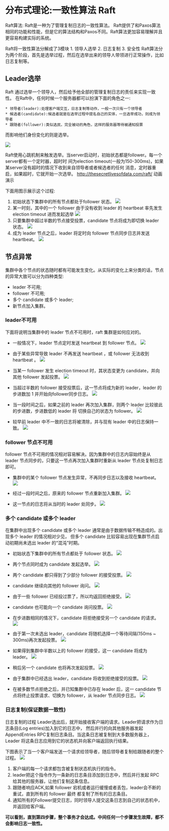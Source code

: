 # 分布式理论:一致性算法 Raft 

Raft算法: Raft是一种为了管理复制日志的一致性算法。 Raft提供了和Paxos算法相同的功能和性能，但是它的算法结构和Paxos不同。Raft算法更加容易理解并且更容易构建实际的系统。

Raft将一致性算法分解成了3模块 
	1. 领导人选举 
	2. 日志复制 
	3. 安全性 
Raft算法分为两个阶段，首先是选举过程，然后在选举出来的领导人带领进行正常操作，比如日志复制等。 

## Leader选举 
Raft 通过选举一个领导人，然后给予他全部的管理复制日志的责任来实现一致性。 在Raft中，任何时候一个服务器都可以扮演下面的角色之一: 

	* 领导者(leader):处理客户端交互，日志复制等动作，一般一次只有一个领导者 
	* 候选者(candidate):候选者就是在选举过程中提名自己的实体，一旦选举成功，则成为领导者 
	* 跟随者(follower):类似选民，完全被动的角色，这样的服务器等待被通知投票 

而影响他们身份变化的则是选举。 

![](%E5%88%86%E5%B8%83%E5%BC%8F%E7%90%86%E8%AE%BA%E4%B8%80%E8%87%B4%E6%80%A7%E7%AE%97%E6%B3%95%20Raft/page37image55278416.png) 

Raft使用心跳机制来触发选举。当server启动时，初始状态都是follower。每一个server都有一个定时器，超时时 间为election timeout(一般为150-300ms)，如果某server没有超时的情况下收到来自领导者或者候选者的任何 消息，定时器重启，如果超时，它就开始一次选举。 
http://thesecretlivesofdata.com/raft/ 动画演示 

下面用图示展示这个过程: 

1. 初始状态下集群中的所有节点都处于follower 状态。 
![](%E5%88%86%E5%B8%83%E5%BC%8F%E7%90%86%E8%AE%BA%E4%B8%80%E8%87%B4%E6%80%A7%E7%AE%97%E6%B3%95%20Raft/page37image55263856.png) 
2. 某一时刻，其中的一个 follower 由于没有收到 leader 的 heartbeat 率先发生 election timeout 进而发起选举 
![](%E5%88%86%E5%B8%83%E5%BC%8F%E7%90%86%E8%AE%BA%E4%B8%80%E8%87%B4%E6%80%A7%E7%AE%97%E6%B3%95%20Raft/page37image55277792.png) 
3. 只要集群中超过半数的节点接受投票，candidate 节点将成为即切换 leader 状态。 
![](%E5%88%86%E5%B8%83%E5%BC%8F%E7%90%86%E8%AE%BA%E4%B8%80%E8%87%B4%E6%80%A7%E7%AE%97%E6%B3%95%20Raft/page38image55265728.png) 
4. 成为 leader 节点之后，leader 将定时向 follower 节点同步日志并发送 heartbeat。 
![](%E5%88%86%E5%B8%83%E5%BC%8F%E7%90%86%E8%AE%BA%E4%B8%80%E8%87%B4%E6%80%A7%E7%AE%97%E6%B3%95%20Raft/page38image55266768.png) 


## 节点异常
集群中各个节点的状态随时都有可能发生变化。从实际的变化上来分类的话，节点的异常大致可以分为四种类型: 
* leader 不可用;
* follower 不可用;
* 多个 candidate 或多个 leader; 
* 新节点加入集群。 

### leader不可用
下面将说明当集群中的 leader 节点不可用时，raft 集群是如何应对的。 
* 一般情况下，leader 节点定时发送 heartbeat 到 follower 节点。 
![](%E5%88%86%E5%B8%83%E5%BC%8F%E7%90%86%E8%AE%BA%E4%B8%80%E8%87%B4%E6%80%A7%E7%AE%97%E6%B3%95%20Raft/page39image55290848.png) 
* 由于某些异常导致 leader 不再发送 heartbeat ，或 follower 无法收到 heartbeat 。 
![](%E5%88%86%E5%B8%83%E5%BC%8F%E7%90%86%E8%AE%BA%E4%B8%80%E8%87%B4%E6%80%A7%E7%AE%97%E6%B3%95%20Raft/page39image55297872.png)

* 当某一 follower 发生 election timeout 时，其状态变更为 candidate，并向其他 follower 发起投票。 
![](%E5%88%86%E5%B8%83%E5%BC%8F%E7%90%86%E8%AE%BA%E4%B8%80%E8%87%B4%E6%80%A7%E7%AE%97%E6%B3%95%20Raft/page39image55305984.png)

* 当超过半数的 follower 接受投票后，这一节点将成为新的 leader，leader 的步进数加 1 并开始向follower同步日志。 
![](%E5%88%86%E5%B8%83%E5%BC%8F%E7%90%86%E8%AE%BA%E4%B8%80%E8%87%B4%E6%80%A7%E7%AE%97%E6%B3%95%20Raft/page40image55281072.png)

* 当一段时间之后，如果之前的 leader 再次加入集群，则两个 leader 比较彼此的步进数，步进数低的 leader 将 切换自己的状态为 follower。 
![](%E5%88%86%E5%B8%83%E5%BC%8F%E7%90%86%E8%AE%BA%E4%B8%80%E8%87%B4%E6%80%A7%E7%AE%97%E6%B3%95%20Raft/page40image55286480.png)

* 较早前 leader 中不一致的日志将被清除，并与现有 leader 中的日志保持一致。 
![](%E5%88%86%E5%B8%83%E5%BC%8F%E7%90%86%E8%AE%BA%E4%B8%80%E8%87%B4%E6%80%A7%E7%AE%97%E6%B3%95%20Raft/page40image55286688.png)

### follower 节点不可用
follower 节点不可用的情况相对容易解决。因为集群中的日志内容始终是从 leader 节点同步的，只要这一节点再次加入集群时重新从 leader 节点处复制日志即可。

* 集群中的某个 follower 节点发生异常，不再同步日志以及接收 heartbeat。 
![](%E5%88%86%E5%B8%83%E5%BC%8F%E7%90%86%E8%AE%BA%E4%B8%80%E8%87%B4%E6%80%A7%E7%AE%97%E6%B3%95%20Raft/page41image55287936.png) 

* 经过一段时间之后，原来的 follower 节点重新加入集群。 
![](%E5%88%86%E5%B8%83%E5%BC%8F%E7%90%86%E8%AE%BA%E4%B8%80%E8%87%B4%E6%80%A7%E7%AE%97%E6%B3%95%20Raft/page41image55292928.png)  

* 这一节点的日志将从当时的 leader 处同步。 
![](%E5%88%86%E5%B8%83%E5%BC%8F%E7%90%86%E8%AE%BA%E4%B8%80%E8%87%B4%E6%80%A7%E7%AE%97%E6%B3%95%20Raft/page41image55292096.png) 

### 多个 candidate 或多个 leader
在集群中出现多个 candidate 或多个 leader 通常是由于数据传输不畅造成的。出现多个 leader 的情况相对少见， 
但多个 candidate 比较容易出现在集群节点启动初期尚未选出 leader 的“混沌”时期。 

* 初始状态下集群中的所有节点都处于 follower 状态。 
![](%E5%88%86%E5%B8%83%E5%BC%8F%E7%90%86%E8%AE%BA%E4%B8%80%E8%87%B4%E6%80%A7%E7%AE%97%E6%B3%95%20Raft/page42image55283776.png) 

* 两个节点同时成为 candidate 发起选举。 
![](%E5%88%86%E5%B8%83%E5%BC%8F%E7%90%86%E8%AE%BA%E4%B8%80%E8%87%B4%E6%80%A7%E7%AE%97%E6%B3%95%20Raft/page42image55243776.png)

* 两个 candidate 都只得到了少部分 follower 的接受投票。 
![](%E5%88%86%E5%B8%83%E5%BC%8F%E7%90%86%E8%AE%BA%E4%B8%80%E8%87%B4%E6%80%A7%E7%AE%97%E6%B3%95%20Raft/page42image55244816.png)

*  candidate 继续向其他的 follower 询问。 
![](%E5%88%86%E5%B8%83%E5%BC%8F%E7%90%86%E8%AE%BA%E4%B8%80%E8%87%B4%E6%80%A7%E7%AE%97%E6%B3%95%20Raft/page43image55262032.png)

* 由于一些 follower 已经投过票了，所以均返回拒绝接受。 
![](%E5%88%86%E5%B8%83%E5%BC%8F%E7%90%86%E8%AE%BA%E4%B8%80%E8%87%B4%E6%80%A7%E7%AE%97%E6%B3%95%20Raft/page43image55258912.png)

* candidate 也可能向一个 candidate 询问投票。 
![](%E5%88%86%E5%B8%83%E5%BC%8F%E7%90%86%E8%AE%BA%E4%B8%80%E8%87%B4%E6%80%A7%E7%AE%97%E6%B3%95%20Raft/page43image55259536.png)
 
* 在步进数相同的情况下，candidate 将拒绝接受另一个 candidate 的请求。 
![](%E5%88%86%E5%B8%83%E5%BC%8F%E7%90%86%E8%AE%BA%E4%B8%80%E8%87%B4%E6%80%A7%E7%AE%97%E6%B3%95%20Raft/page44image55265312.png)
* 由于第一次未选出 leader，candidate 将随机选择一个等待间隔(150ms ~ 300ms)再次发起投票。 
![](%E5%88%86%E5%B8%83%E5%BC%8F%E7%90%86%E8%AE%BA%E4%B8%80%E8%87%B4%E6%80%A7%E7%AE%97%E6%B3%95%20Raft/page44image55265936.png)

* 如果得到集群中半数以上的 follower 的接受，这一 candidate 将成为 leader。 
![](%E5%88%86%E5%B8%83%E5%BC%8F%E7%90%86%E8%AE%BA%E4%B8%80%E8%87%B4%E6%80%A7%E7%AE%97%E6%B3%95%20Raft/page44image55270512.png)

* 稍后另一个 candidate 也将再次发起投票。 
![](%E5%88%86%E5%B8%83%E5%BC%8F%E7%90%86%E8%AE%BA%E4%B8%80%E8%87%B4%E6%80%A7%E7%AE%97%E6%B3%95%20Raft/page45image55266976.png)

* 由于集群中已经选出 leader，candidate 将收到拒绝接受的投票。 
![](%E5%88%86%E5%B8%83%E5%BC%8F%E7%90%86%E8%AE%BA%E4%B8%80%E8%87%B4%E6%80%A7%E7%AE%97%E6%B3%95%20Raft/page45image55280864.png)

* 在被多数节点拒绝之后，并已知集群中已存在 leader 后，这一 candidate 节点将终止投票请求、切换为 follower，从 leader 节点同步日志。 
![](%E5%88%86%E5%B8%83%E5%BC%8F%E7%90%86%E8%AE%BA%E4%B8%80%E8%87%B4%E6%80%A7%E7%AE%97%E6%B3%95%20Raft/page45image55282944.png)

### 日志复制(保证数据一致性)
日志复制的过程 
	Leader选出后，就开始接收客户端的请求。Leader把请求作为日志条目(Log entries)加入到它的日志中， 然后并行的向其他服务器发起 AppendEntries RPC复制日志条目。当这条日志被复制到大多数服务器上，Leader 将这条日志应用到它的状态机并向客户端返回执行结果。 

下图表示了当一个客户端发送一个请求给领导者，随后领导者复制给跟随者的整个过程。
![](%E5%88%86%E5%B8%83%E5%BC%8F%E7%90%86%E8%AE%BA%E4%B8%80%E8%87%B4%E6%80%A7%E7%AE%97%E6%B3%95%20Raft/page46image55292304.png) 
 
1. 客户端的每一个请求都包含被复制状态机执行的指令。 
2. leader把这个指令作为一条新的日志条目添加到日志中，然后并行发起 RPC 给其他的服务器，让他们复制这条信息。
3. 跟随者响应ACK,如果 follower 宕机或者运行缓慢或者丢包，leader会不断的重试，直到所有的 follower 最终 都复制了所有的日志条目。 
4. 通知所有的Follower提交日志，同时领导人提交这条日志到自己的状态机中，并返回给客户端。 

**可以看到，直到第四步骤，整个事务才会达成。中间任何一个步骤发生故障，都不会影响日志一致性。**
